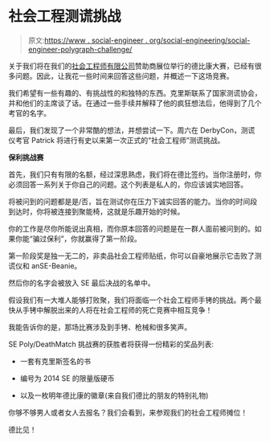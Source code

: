 # 社会工程测谎挑战

> 原文:[https://www . social-engineer . org/social-engineering/social-engineer-polygraph-challenge/](https://www.social-engineer.org/social-engineering/social-engineer-polygraph-challenge/)

关于我们将在我们的[社会工程师有限公司](https://www.social-engineer.com)赞助商展位举行的德比康大赛，已经有很多问题。因此，让我花一些时间来回答这些问题，并概述一下这场竞赛。

我们希望有一些有趣的、有挑战性的和独特的东西。克里斯联系了国家测谎协会，并和他们的主席谈了话。在通过一些手续并解释了他的疯狂想法后，他得到了几个考官的名字。

最后，我们发现了一个非常酷的想法，并想尝试一下。周六在 DerbyCon，测谎仪考官 Patrick 将进行有史以来第一次正式的“社会工程师”测谎挑战。

**保利挑战赛**

首先，我们只有有限的名额，经过深思熟虑，我们将在德比签约。当你注册时，你必须回答一系列关于你自己的问题。这个列表是私人的，你应该诚实地回答。

将被问到的问题都是是/否，旨在测试你在压力下诚实回答的能力。当你的时间段到达时，你将被连接到聚能椅，这就是乐趣开始的时候。

你的工作是尽你所能说出真相，而你原本回答的问题是在一群人面前被问到的。如果你能“骗过保利”，你就赢得了第一阶段。

第一阶段奖是独一无二的，非卖品社会工程师贴纸，你可以自豪地展示它击败了测谎仪和 anSE-Beanie。

然后你的名字会被放入 SE 最后决战的名单中。

假设我们有一大堆人能够打败聚，我们将面临一个社会工程师手铐的挑战。两个最快从手铐中解脱出来的人将在社会工程师的死亡竞赛中相互竞争！

我能告诉你的是，那场比赛涉及到手铐、枪械和很多笑声。

SE Poly/DeathMatch 挑战赛的获胜者将获得一份精彩的奖品列表:

*   一套有克里斯签名的书
*   编号为 2014 SE 的限量版硬币

*   以及一枚明年德比康的徽章(来自我们德比的朋友的特别礼物)

你够不够男人或者女人去报名？我们会看到，来参观我们的社会工程师摊位！

德比见！
